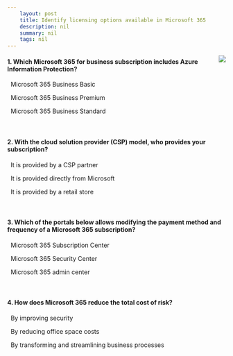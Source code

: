 ```yaml
---
    layout: post
    title: Identify licensing options available in Microsoft 365 
    description: nil
    summary: nil
    tags: nil
---
```



 <a target="_blank" href="https://docs.microsoft.com/en-us/learn/modules/identify-licensing-options-available-microsoft-365/8-knowledge-check/"><i class="fas fa-external-link-alt"></i> </a>
 <img align="right" src="https://docs.microsoft.com/en-us/learn/achievements/identify-licensing-options-available-in-microsoft-365.svg">
####  1. Which Microsoft 365 for business subscription includes Azure Information Protection?


<i class='far fa-square'></i> &nbsp;&nbsp;Microsoft 365 Business Basic

<i class='fas fa-check-square' style='color: Dodgerblue;'></i> &nbsp;&nbsp;Microsoft 365 Business Premium

<i class='far fa-square'></i> &nbsp;&nbsp;Microsoft 365 Business Standard
<br />
<br />
<br />

####  2. With the cloud solution provider (CSP) model, who provides your subscription?


<i class='fas fa-check-square' style='color: Dodgerblue;'></i> &nbsp;&nbsp;It is provided by a CSP partner

<i class='far fa-square'></i> &nbsp;&nbsp;It is provided directly from Microsoft

<i class='far fa-square'></i> &nbsp;&nbsp;It is provided by a retail store
<br />
<br />
<br />

####  3. Which of the portals below allows modifying the payment method and frequency of a Microsoft 365 subscription?


<i class='far fa-square'></i> &nbsp;&nbsp;Microsoft 365 Subscription Center

<i class='far fa-square'></i> &nbsp;&nbsp;Microsoft 365 Security Center

<i class='fas fa-check-square' style='color: Dodgerblue;'></i> &nbsp;&nbsp;Microsoft 365 admin center
<br />
<br />
<br />

####  4. How does Microsoft 365 reduce the total cost of risk?


<i class='fas fa-check-square' style='color: Dodgerblue;'></i> &nbsp;&nbsp;By improving security

<i class='far fa-square'></i> &nbsp;&nbsp;By reducing office space costs

<i class='far fa-square'></i> &nbsp;&nbsp;By transforming and streamlining business processes
<br />
<br />
<br />

